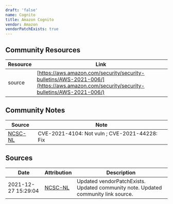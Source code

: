 ```yaml
---
draft: 'false'
name: Cognito
title: Amazon Cognito
vendor: Amazon
vendorPatchExists: true
---
```



## Community Resources
| Resource | Link |
| --- | --- |
| source | [https://aws.amazon.com/security/security-bulletins/AWS-2021-006/](https://aws.amazon.com/security/security-bulletins/AWS-2021-006/) |

## Community Notes
| Source | Note |
| --- | --- |
| [NCSC-NL](https://github.com/NCSC-NL/log4shell/blob/main/software/README.md) | CVE-2021-4104: Not vuln ; CVE-2021-44228: Fix </ul> |

## Sources
| Date | Attribution | Description |
| --- | --- | --- |
| 2021-12-27 15:29:04 | [NCSC-NL](https://github.com/NCSC-NL/log4shell/blob/main/software/README.md) | Updated vendorPatchExists. Updated community note. Updated community link source.  |
